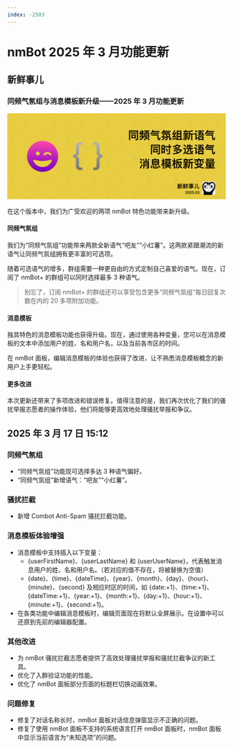 ```yaml
---
index: -2503
---
```


# nmBot 2025 年 3 月功能更新

## 新鲜事儿
### 同频气氛组与消息模板新升级——2025 年 3 月功能更新

![](../img/update-pictures/nmbot-2503.png)


在这个版本中，我们为广受欢迎的两项 nmBot 特色功能带来新升级。

#### 同频气氛组

我们为“同频气氛组”功能带来两款全新语气“吧友”“小红薯”。这两款紧跟潮流的新语气让同频气氛组拥有更丰富的可选项。

随着可选语气的增多，群组需要一种更自由的方式定制自己喜爱的语气。现在，订阅了 nmBot+ 的群组可以同时选择最多 3 种语气。

> 别忘了，订阅 nmBot+ 的群组还可以享受包含更多“同频气氛组”每日回复次数在内的 20 多项附加功能。

#### 消息模板

独具特色的消息模板功能也获得升级。现在，通过使用各种变量，您可以在消息模板的文本中添加用户的姓、名和用户名，以及当前各市区的时间。

在 nmBot 面板，编辑消息模板的体验也获得了改进，让不熟悉消息模板概念的新用户上手更轻松。

#### 更多改进

本次更新还带来了多项改进和错误修复。值得注意的是，我们再次优化了我们的骚扰举报志愿者的操作体验，他们将能够更高效地处理骚扰举报和争议。

## 2025 年 3 月 17 日 15:12

### 同频气氛组

- <nmbot-plus-icon></nmbot-plus-icon> “同频气氛组”功能现可选择多达 3 种语气偏好。
- “同频气氛组”新增语气：“吧友”“小红薯”。

### 骚扰拦截

- 新增 Combot Anti-Spam 骚扰拦截功能。

### 消息模板体验增强

- 消息模板中支持插入以下变量：
    - {userFirstName}、{userLastName} 和 {userUserName}，代表触发消息用户的姓、名和用户名。（若对应的值不存在，将被替换为空值）
    - {date}、{time}、{dateTime}、{year}、{month}、{day}、{hour}、{minute}、{second} 及相应时区的时间，如 {date:+1}、{time:+1}、{dateTime:+1}、{year:+1}、{month:+1}、{day:+1}、{hour:+1}、{minute:+1}、{second:+1}。
- 在各类功能中编辑消息模板时，编辑页面现在将默认全屏展示。在设置中可以还原到先前的编辑器配置。

### 其他改进

- 为 nmBot 骚扰拦截志愿者提供了高效处理骚扰举报和骚扰拦截争议的新工具。
- 优化了入群验证功能的性能。
- 优化了 nmBot 面板部分页面的标题栏切换动画效果。

### 问题修复

- 修复了对话名称长时，nmBot 面板对话信息弹窗显示不正确的问题。
- 修复了使用 nmBot 面板不支持的系统语言打开 nmBot 面板时，nmBot 面板中显示当前语言为“未知选项”的问题。
